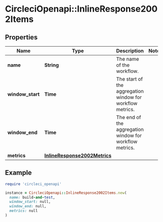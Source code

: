 # CircleciOpenapi::InlineResponse2002Items

## Properties

| Name | Type | Description | Notes |
| ---- | ---- | ----------- | ----- |
| **name** | **String** | The name of the workflow. |  |
| **window_start** | **Time** | The start of the aggregation window for workflow metrics. |  |
| **window_end** | **Time** | The end of the aggregation window for workflow metrics. |  |
| **metrics** | [**InlineResponse2002Metrics**](InlineResponse2002Metrics.md) |  |  |

## Example

```ruby
require 'circleci_openapi'

instance = CircleciOpenapi::InlineResponse2002Items.new(
  name: build-and-test,
  window_start: null,
  window_end: null,
  metrics: null
)
```


